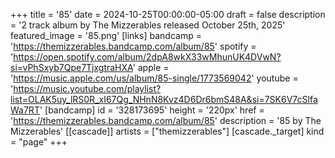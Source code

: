 +++
title = '85'
date = 2024-10-25T00:00:00-05:00
draft = false
description = '2 track album by The Mizzerables released October 25th, 2025'
featured_image = '85.png'
[links]
    bandcamp = 'https://themizzerables.bandcamp.com/album/85'
    spotify = 'https://open.spotify.com/album/2dpA8wkX33wMhunUK4DVwN?si=vPhSxyb7Qpe7TjxgtraHXA'
    apple = 'https://music.apple.com/us/album/85-single/1773569042'
    youtube = 'https://music.youtube.com/playlist?list=OLAK5uy_lRS0R_xI67Qg_NHnN8Kvz4D6Dr6bmS48A&si=7SK6V7cSlfaWa7RT'
[bandcamp]
id = '328173695'
height = '220px'
href = 'https://themizzerables.bandcamp.com/album/85'
description = '85 by The Mizzerables'
[[cascade]]
    artists = ["themizzerables"]
    [cascade._target]
        kind = "page"
+++
